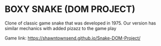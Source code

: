 # BOXY SNAKE (DOM PROJECT)
Clone of classic game snake that was developed in 1975. Our version has similar mechanics with added pizazz to the game play

Game link: https://shawntownsend.github.io/Snake-DOM-Project/
